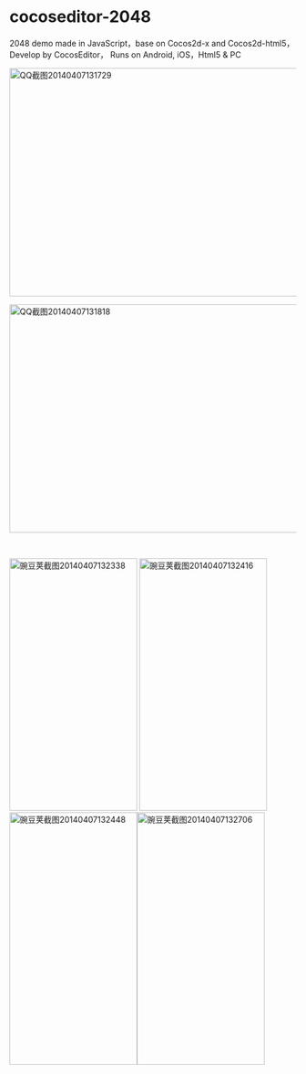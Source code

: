 cocoseditor-2048
================

2048 demo made in JavaScript，base on Cocos2d-x and Cocos2d-html5，Develop by CocosEditor， Runs on Android, iOS，Html5 &amp; PC



<a href="http://blog.makeapp.co/?attachment_id=513" rel="attachment wp-att-513"><img class="alignnone size-full wp-image-513" alt="QQ截图20140407131729" src="http://blog.makeapp.co/wp-content/uploads/2014/04/QQ截图20140407131729.png" width="700" height="400" /></a>

<a href="http://blog.makeapp.co/?attachment_id=514" rel="attachment wp-att-514"><img class="alignnone size-full wp-image-514" alt="QQ截图20140407131818" src="http://blog.makeapp.co/wp-content/uploads/2014/04/QQ截图20140407131818.png" width="700" height="400" /></a>

&nbsp;

<a href="http://blog.makeapp.co/?attachment_id=515" rel="attachment wp-att-515"><img class="alignnone size-full wp-image-515" alt="豌豆荚截图20140407132338" src="http://blog.makeapp.co/wp-content/uploads/2014/04/豌豆荚截图20140407132338.png" width="224" height="442" /></a> <a href="http://blog.makeapp.co/?attachment_id=516" rel="attachment wp-att-516"><img class="alignnone size-full wp-image-516" alt="豌豆荚截图20140407132416" src="http://blog.makeapp.co/wp-content/uploads/2014/04/豌豆荚截图20140407132416.png" width="224" height="442" /></a> <a href="http://blog.makeapp.co/?attachment_id=517" rel="attachment wp-att-517"><img class="alignnone size-full wp-image-517" alt="豌豆荚截图20140407132448" src="http://blog.makeapp.co/wp-content/uploads/2014/04/豌豆荚截图20140407132448.png" width="224" height="442" /><a href="http://blog.makeapp.co/?attachment_id=518" rel="attachment wp-att-518"><img class="alignnone size-full wp-image-518" alt="豌豆荚截图20140407132706" src="http://blog.makeapp.co/wp-content/uploads/2014/04/豌豆荚截图20140407132706.png" width="224" height="442" /></a></a>
